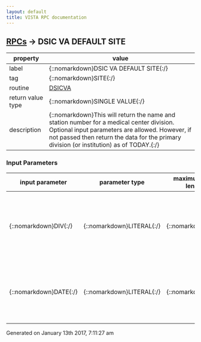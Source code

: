 ```yaml
---
layout: default
title: VISTA RPC documentation
---
```




## [RPCs](TableOfContent.md) &#8594; DSIC VA DEFAULT SITE 

 property | value 
--- | --- 
 label | {::nomarkdown}DSIC VA DEFAULT SITE{:/}
 tag | {::nomarkdown}SITE{:/}
 routine | [DSICVA](http://code.osehra.org/dox/Routine_DSICVA_source.html)
 return value type | {::nomarkdown}SINGLE VALUE{:/}
 description | {::nomarkdown}This will return the name and station number for a medical center division.  Optional input parameters are allowed.  However, if not passed then return the data for the primary division (or institution) as of TODAY.{:/}

### Input Parameters

| input parameter | parameter type | maximum data length | required | description | 
| --- | --- | --- | --- | --- | 
| {::nomarkdown}DIV{:/} | {::nomarkdown}LITERAL{:/} | {::nomarkdown}6{:/} | {::nomarkdown}true{:/} | {::nomarkdown}This is a pointer to the medical center division file (#40.8).  If it is not passed then return data for the primary division as of that date.{:/} | 
| {::nomarkdown}DATE{:/} | {::nomarkdown}LITERAL{:/} | {::nomarkdown}7{:/} | {::nomarkdown}true{:/} | {::nomarkdown}This optional Fileman date only will be used to return division data of of that date.  Default value if not passed is TODAY.{:/} | 




 Generated on January 13th 2017, 7:11:27 am